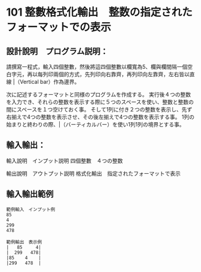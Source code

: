 # 101 整數格式化輸出　整数の指定されたフォーマットでの表示
## 設計說明　プログラム説明：
請撰寫一程式，輸入四個整數，然後將這四個整數以欄寬為5、欄與欄間隔一個空白字元，再以每列印兩個的方式，先列印向右靠齊，再列印向左靠齊，左右皆以直線 |（Vertical bar）作為邊界。

次に記述するフォーマットと同様のプログラムを作成する。
実行後４つの整数を入力でき、それらの整数を表示する際に５つのスペースを使い、整数と整数の間にスペースを１つ空けておく事。
そして1列に付き２つの整数を表示し、先ず右揃えで4つの整数を表示させ、その後左揃えで4つの整数を表示する事。
1列の始まりと終わりの際、|（バーティカルバー）を使い1列1列の境界とする事。

## 輸入輸出：
輸入說明　インプット説明
四個整數　４つの整数

輸出說明　アウトプット説明
格式化輸出　指定されたフォーマットで表示

## 輸入輸出範例
```
範例輸入　インプット例
85
4
299
478

範例輸出　表示例
|   85     4|
|  299   478|
|85    4    |
|299   478  |
```
